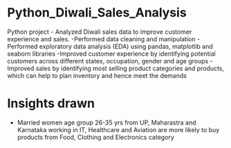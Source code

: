 # Python_Diwali_Sales_Analysis
Python project - Analyzed Diwali sales data to improve customer experience and sales.
-Performed data cleaning and manipulation
-Performed exploratory data analysis (EDA) using pandas, matplotlib and seaborn libraries
-Improved customer experience by identifying potential customers across different states, occupation, gender and age groups
-Improved sales by identifying most selling product categories and products, which can help to plan inventory and hence meet the demands

# Insights drawn
- Married women age group 26-35 yrs from UP, Maharastra and Karnataka working in IT, Healthcare and Aviation are more likely to buy products from Food, Clothing and Electronics category
